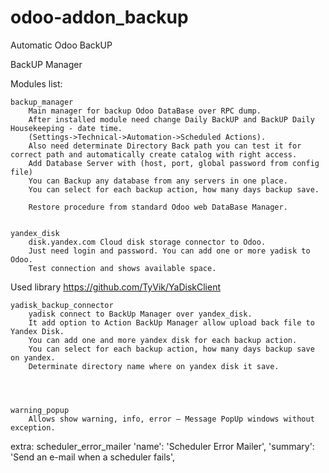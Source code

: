 odoo-addon_backup
=================

Automatic Odoo BackUP

BackUP Manager

Modules list:

	backup_manager
		Main manager for backup Odoo DataBase over RPC dump.
		After installed module need change Daily BackUP and BackUP Daily Housekeeping - date time.
		(Settings->Technical->Automation->Scheduled Actions).	
		Also need determinate Directory Back path you can test it for correct path and automatically create catalog with right access.
		Add Database Server with (host, port, global password from config file)
		You can Backup any database from any servers in one place.
		You can select for each backup action, how many days backup save.
		
		Restore procedure from standard Odoo web DataBase Manager.

		
	yandex_disk
		disk.yandex.com Cloud disk storage connector to Odoo.
		Just need login and password. You can add one or more yadisk to Odoo.
		Test connection and shows available space.
Used library https://github.com/TyVik/YaDiskClient


 
	yadisk_backup_connector
		yadisk connect to BackUp Manager over yandex_disk.
		It add option to Action BackUp Manager allow upload back file to Yandex Disk.
		You can add one and more yandex disk for each backup action.
		You can select for each backup action, how many days backup save on yandex.
		Determinate directory name where on yandex disk it save.



		
	warning_popup
		Allows show warning, info, error – Message PopUp windows without exception.

extra:
	scheduler_error_mailer
  		 'name': 'Scheduler Error Mailer',
   		 'summary': 'Send an e-mail when a scheduler fails',
